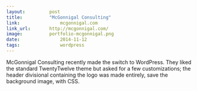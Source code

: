 ```yaml
---
layout:			post
title:			"McGonnigal Consulting"
link:				mcgonnigal.com
link_url:		http://mcgonnigal.com/
image:			portfolio-mcgonnigal.png
date:				2014-11-12
tags:				wordpress
---
```

McGonnigal Consulting recently made the switch to WordPress. They liked the standard TwentyTwelve theme but asked for a few customizations; the header divisional containing the logo was made entirely, save the background image, with CSS.
